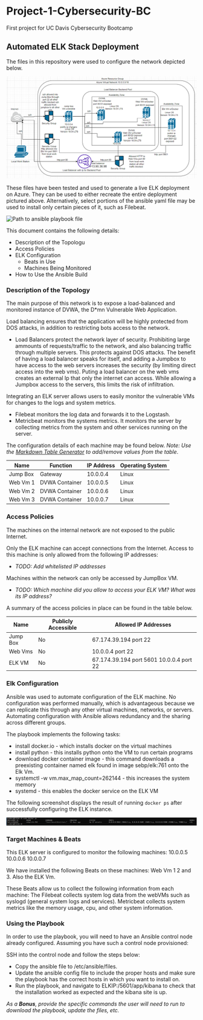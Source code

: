 # Project-1-Cybersecurity-BC
First project for UC Davis Cybersecurity Bootcamp
## Automated ELK Stack Deployment

The files in this repository were used to configure the network depicted below.

![Path to network Diagram](Images/NetworkDiagram.PNG)

These files have been tested and used to generate a live ELK deployment on Azure. They can be used to either recreate the entire deployment pictured above. Alternatively, select portions of the ansible yaml file may be used to install only certain pieces of it, such as Filebeat.

 ![Path to ansible playbook file](Ansible/yaml.yml)

This document contains the following details:
- Description of the Topologu
- Access Policies
- ELK Configuration
  - Beats in Use
  - Machines Being Monitored
- How to Use the Ansible Build


### Description of the Topology

The main purpose of this network is to expose a load-balanced and monitored instance of DVWA, the D*mn Vulnerable Web Application.

Load balancing ensures that the application will be highly protected from DOS attacks, in addition to restricting bots access to the network.
- Load Balancers protect the network layer of security. Prohibiting large ammounts of requests/traffic to the network, and also balancing traffic through multiple servers. This protects against DOS attacks. The benefit of having a load balancer speaks for itself, and adding a Jumpbox to have access to the web servers increases the security (by limiting direct access into the web vms). Puting a load balancer on the web vms creates an external Ip that only the internet can access. While allowing a Jumpbox access to the servers, this limits the risk of infiltration. 

Integrating an ELK server allows users to easily monitor the vulnerable VMs for changes to the logs and system metrics.
- Filebeat monitors the log data and forwards it to the Logstash.
- Metricbeat monitors the systems metrics. It monitors the server by collecting metrics from the system and other services running on the server.

The configuration details of each machine may be found below.
_Note: Use the [Markdown Table Generator](http://www.tablesgenerator.com/markdown_tables) to add/remove values from the table_.

| Name     | Function     | IP Address | Operating System |
|----------|--------------|------------|------------------|
| Jump Box | Gateway      | 10.0.0.4   | Linux            |
| Web Vm 1 |DVWA Container| 10.0.0.5   | Linux            |
| Web Vm 2 |DVWA Container| 10.0.0.6   | Linux            |
| Web Vm 3 |DVWA Container| 10.0.0.7   | Linux            |

### Access Policies

The machines on the internal network are not exposed to the public Internet. 

Only the ELK machine can accept connections from the Internet. Access to this machine is only allowed from the following IP addresses:
- _TODO: Add whitelisted IP addresses_

Machines within the network can only be accessed by JumpBox VM.
- _TODO: Which machine did you allow to access your ELK VM? What was its IP address?_

A summary of the access policies in place can be found in the table below.

| Name     | Publicly Accessible | Allowed IP Addresses                       |
|----------|---------------------|--------------------------------------------|
| Jump Box |     No              | 67.174.39.194  port 22                     |
| Web Vms  |   No                |   10.0.0.4   port 22                       |
| ELK VM   |         No          | 67.174.39.194 port 5601  10.0.0.4 port 22  |

### Elk Configuration

Ansible was used to automate configuration of the ELK machine. No configuration was performed manually, which is advantageous because we can replicate this through any other virtual machines, networks, or servers. Automating configuration with Ansible allows redundancy and the sharing across different groups.

The playbook implements the following tasks:
- install docker.io - which installs docker on the virtual machines
- install python - this installs python onto the VM to run certain programs
- download docker container image - this command downloads a preexisting container named elk found in image sebp/elk:761 onto the Elk Vm.
- systemctl -w vm.max_map_count=262144 - this increases the system memory
- systemd - this enables the docker service on the ELK VM

The following screenshot displays the result of running `docker ps` after successfully configuring the ELK instance.

![TODO: Update the path with the name of your screenshot of docker ps output](Images/DockerPS-ELK-VM.png)

### Target Machines & Beats
This ELK server is configured to monitor the following machines:
10.0.0.5
10.0.0.6
10.0.0.7

We have installed the following Beats on these machines:
  Web Vm 1 2 and 3. Also the ELK Vm.

These Beats allow us to collect the following information from each machine:
The Filebeat collects system log data from the webVMs such as syslogd (general system logs and services). Metricbeat collects system metrics like the memory usage, cpu, and other system information.

### Using the Playbook
In order to use the playbook, you will need to have an Ansible control node already configured. Assuming you have such a control node provisioned: 

SSH into the control node and follow the steps below:
- Copy the ansible file to /etc/ansible/files.
- Update the ansible config file to include the proper hosts and make sure the playbook has the correct hosts in which you want to install on.
- Run the playbook, and navigate to ELKIP:/5601/app/kibana to check that the installation worked as expected and the kibana site is up.

_As a **Bonus**, provide the specific commands the user will need to run to download the playbook, update the files, etc._